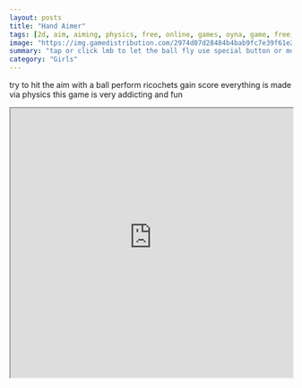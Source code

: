 ```yaml
---
layout: posts
title: "Hand Aimer"
tags: [2d, aim, aiming, physics, free, online, games, oyna, game, free, games, play, play, games]
image: "https://img.gamedistribution.com/2974d07d28484b4bab9fc7e39f61e232-512x384.jpeg"
summary: "tap or click lmb to let the ball fly use special button or mouse wheel to increaee or decrease speed of the mechanical hand use another special button or rmb to change the direction of mechanical hand  free online games oyna game free games play play games"
category: "Girls"
---
```


try to hit the aim with a ball perform ricochets gain score everything is made via physics this game is very addicting and fun

<iframe width="100%" height="480px;" src="https://html5.gamedistribution.com/2974d07d28484b4bab9fc7e39f61e232/"></iframe>